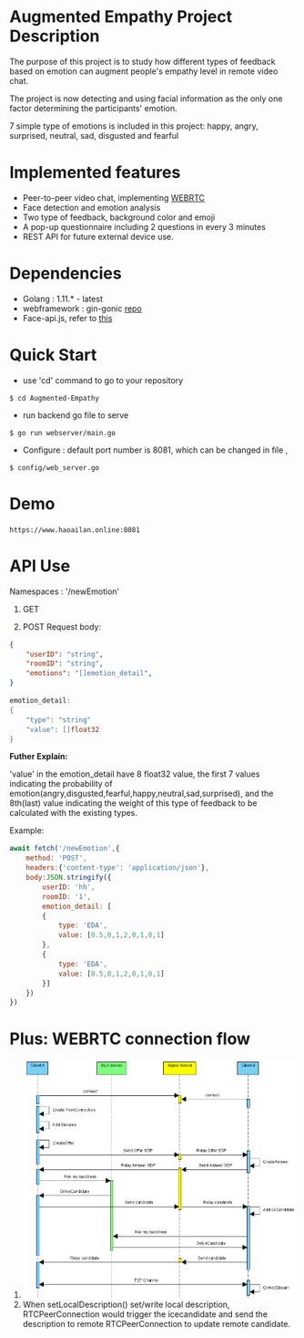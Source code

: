 # Augmented Empathy Project Description

The purpose of this project is to study how different types of feedback based on emotion can augment people's empathy level in remote video chat. 

The project is now detecting and using facial information as the only one factor determining the participants' emotion. 

7 simple type of emotions is included in this project: happy, angry, surprised, neutral, sad, disgusted and fearful

# Implemented features
* Peer-to-peer video chat, implementing [WEBRTC](https://webrtc.org/)
* Face detection and emotion analysis
* Two type of feedback, background color and emoji
* A pop-up questionnaire including 2 questions in every 3 minutes
* REST API for future external device use.

# Dependencies
* Golang : 1.11.* - latest
* webframework : gin-gonic [repo](https://github.com/gin-gonic/gin)
* Face-api.js, refer to [this](https://github.com/justadudewhohacks/face-api.js/)


# Quick Start
* use 'cd' command to go to your repository
```console
$ cd Augmented-Empathy
```

* run backend go file to serve
```console
$ go run webserver/main.go
```

* Configure : default port number is 8081, which can be changed in file ,
```console
$ config/web_server.go
```

# Demo
`https://www.haoailan.online:8081`


# API Use
Namespaces : '/newEmotion'
1. GET

2. POST
Request body:
```json
{
    "userID": "string",
    "roomID": "string",
    "emotions": "[]emotion_detail",
}
```
```go
emotion_detail:
{
    "type": "string"
    "value": []float32
}
```
**Futher Explain:**

'value' in the emotion_detail have 8 float32 value, the first 7 values indicating the probability of emotion(angry,disgusted,fearful,happy,neutral,sad,surprised), and the 8th(last) value indicating the weight of this type of feedback to be calculated with the existing types.

Example:
``` javascript
await fetch('/newEmotion',{ 
    method: 'POST',
    headers:{'content-type': 'application/json'},
    body:JSON.stringify({
        userID: 'hh',
        roomID: '1',
        emotion_detail: [
        {
            type: 'EDA',
            value: [0.5,0,1,2,0,1,0,1]
        },
        {
            type: 'EDA',
            value: [0.5,0,1,2,0,1,0,1]
        }]
    })
})
```

# Plus: WEBRTC connection flow
1.  ![webrtc_process](webrtc_process.png)
2.  When setLocalDescription() set/write local description, RTCPeerConnection would trigger the icecandidate and send the description to remote RTCPeerConnection to update remote candidate.


